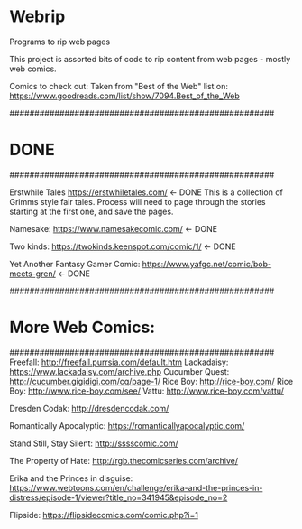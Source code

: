 # Webrip
Programs to rip web pages

This project is assorted bits of code to rip content from web pages - mostly web comics.

Comics to check out:
Taken from "Best of the Web" list on:
https://www.goodreads.com/list/show/7094.Best_of_the_Web

#####################################################
#              DONE                                 #
#####################################################

Erstwhile Tales
https://erstwhiletales.com/   <- DONE
This is a collection of Grimms style fair tales.  Process will need to page through the stories starting at the first one, and save the pages.

Namesake:
https://www.namesakecomic.com/   <- DONE

Two kinds:  https://twokinds.keenspot.com/comic/1/  <- DONE

Yet Another Fantasy Gamer Comic:  https://www.yafgc.net/comic/bob-meets-gren/  <- DONE

#####################################################
# More Web Comics:
#####################################################
Freefall:     http://freefall.purrsia.com/default.htm
Lackadaisy:      https://www.lackadaisy.com/archive.php
Cucumber Quest:  http://cucumber.gigidigi.com/cq/page-1/
Rice Boy:  http://rice-boy.com/
Rice Boy:  http://www.rice-boy.com/see/
Vattu:     http://www.rice-boy.com/vattu/

Dresden Codak:  http://dresdencodak.com/

Romantically Apocalyptic:  https://romanticallyapocalyptic.com/

Stand Still, Stay Silent:  http://sssscomic.com/

The Property of Hate:  http://rgb.thecomicseries.com/archive/

Erika and the Princes in disguise:  https://www.webtoons.com/en/challenge/erika-and-the-princes-in-distress/episode-1/viewer?title_no=341945&episode_no=2

Flipside:  https://flipsidecomics.com/comic.php?i=1


